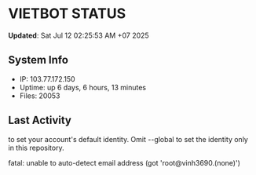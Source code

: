 # VIETBOT STATUS
**Updated**: Sat Jul 12 02:25:53 AM +07 2025

## System Info
- IP: 103.77.172.150
- Uptime: up 6 days, 6 hours, 13 minutes
- Files: 20053

## Last Activity

to set your account's default identity.
Omit --global to set the identity only in this repository.

fatal: unable to auto-detect email address (got 'root@vinh3690.(none)')
